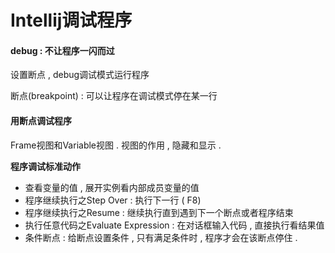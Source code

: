 # Intellij调试程序

#### debug : 不让程序一闪而过

设置断点 , debug调试模式运行程序

断点\(breakpoint\) : 可以让程序在调试模式停在某一行

#### 用断点调试程序

Frame视图和Variable视图 . 视图的作用 , 隐藏和显示 .

**程序调试标准动作**

* 查看变量的值 , 展开实例看内部成员变量的值
* 程序继续执行之Step Over : 执行下一行 \( F8\)
* 程序继续执行之Resume : 继续执行直到遇到下一个断点或者程序结束
* 执行任意代码之Evaluate Expression : 在对话框输入代码 , 直接执行看结果值
* 条件断点 : 给断点设置条件 , 只有满足条件时 , 程序才会在该断点停住 . 




